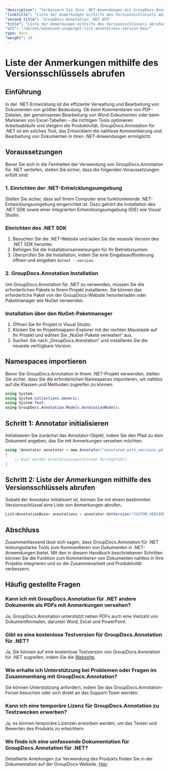 ```yaml
---
"description": "Verbessern Sie Ihre .NET-Anwendungen mit GroupDocs.Annotation für nahtlose Dokumentannotationen. Folgen Sie unserer Schritt-für-Schritt-Anleitung für eine effektive Integration."
"linktitle": "Liste der Anmerkungen mithilfe des Versionsschlüssels abrufen"
"second_title": "GroupDocs.Annotation .NET API"
"title": "Liste der Anmerkungen mithilfe des Versionsschlüssels abrufen"
"url": "/de/net/advanced-usage/get-list-annotations-version-key/"
type: docs
"weight": 18
---
```


# Liste der Anmerkungen mithilfe des Versionsschlüssels abrufen

## Einführung
In der .NET-Entwicklung ist die effiziente Verwaltung und Bearbeitung von Dokumenten von größter Bedeutung. Ob beim Kommentieren von PDF-Dateien, der gemeinsamen Bearbeitung von Word-Dokumenten oder beim Markieren von Excel-Tabellen – die richtigen Tools optimieren Arbeitsabläufe und steigern die Produktivität. GroupDocs.Annotation für .NET ist ein solches Tool, das Entwicklern die nahtlose Kommentierung und Bearbeitung von Dokumenten in ihren .NET-Anwendungen ermöglicht.
## Voraussetzungen
Bevor Sie sich in die Feinheiten der Verwendung von GroupDocs.Annotation für .NET vertiefen, stellen Sie sicher, dass die folgenden Voraussetzungen erfüllt sind:
### 1. Einrichten der .NET-Entwicklungsumgebung
Stellen Sie sicher, dass auf Ihrem Computer eine funktionierende .NET-Entwicklungsumgebung eingerichtet ist. Dazu gehört die Installation des .NET SDK sowie einer integrierten Entwicklungsumgebung (IDE) wie Visual Studio.
### Einrichten des .NET SDK
1. Besuchen Sie die .NET-Website und laden Sie die neueste Version des .NET SDK herunter.
2. Befolgen Sie die Installationsanweisungen für Ihr Betriebssystem.
3. Überprüfen Sie die Installation, indem Sie eine Eingabeaufforderung öffnen und eingeben `dotnet --version`.
### 2. GroupDocs.Annotation Installation
Um GroupDocs.Annotation für .NET zu verwenden, müssen Sie die erforderlichen Pakete in Ihrem Projekt installieren. Sie können das erforderliche Paket von der GroupDocs-Website herunterladen oder Paketmanager wie NuGet verwenden.
### Installation über den NuGet-Paketmanager
1. Öffnen Sie Ihr Projekt in Visual Studio.
2. Klicken Sie im Projektmappen-Explorer mit der rechten Maustaste auf Ihr Projekt und wählen Sie „NuGet-Pakete verwalten“ aus.
3. Suchen Sie nach „GroupDocs.Annotation“ und installieren Sie die neueste verfügbare Version.

## Namespaces importieren
Bevor Sie GroupDocs.Annotation in Ihrem .NET-Projekt verwenden, stellen Sie sicher, dass Sie die erforderlichen Namespaces importieren, um nahtlos auf die Klassen und Methoden zugreifen zu können.
```csharp
using System;
using System.Collections.Generic;
using System.Text;
using GroupDocs.Annotation.Models.AnnotationModels;
```
## Schritt 1: Annotator initialisieren
Initialisieren Sie zunächst das Annotator-Objekt, indem Sie den Pfad zu dem Dokument angeben, das Sie mit Anmerkungen versehen möchten.
```csharp
using (Annotator annotator = new Annotator("annotated_with_versions.pdf"))
{
    // Hier werden Annotationsoperationen durchgeführt
}
```
## Schritt 2: Liste der Anmerkungen mithilfe des Versionsschlüssels abrufen
Sobald der Annotator initialisiert ist, können Sie mit einem bestimmten Versionsschlüssel eine Liste von Anmerkungen abrufen.
```csharp
List<AnnotationBase> annotations = annotator.GetVersion("CUSTOM_VERSION");
```

## Abschluss
Zusammenfassend lässt sich sagen, dass GroupDocs.Annotation für .NET leistungsstarke Tools zum Kommentieren von Dokumenten in .NET-Anwendungen bietet. Mit den in diesem Handbuch beschriebenen Schritten können Sie die Funktion zum Kommentieren von Dokumenten nahtlos in Ihre Projekte integrieren und so die Zusammenarbeit und Produktivität verbessern.
## Häufig gestellte Fragen
### Kann ich mit GroupDocs.Annotation für .NET andere Dokumente als PDFs mit Anmerkungen versehen?
Ja, GroupDocs.Annotation unterstützt neben PDFs auch eine Vielzahl von Dokumentformaten, darunter Word, Excel und PowerPoint.
### Gibt es eine kostenlose Testversion für GroupDocs.Annotation für .NET?
Ja, Sie können auf eine kostenlose Testversion von GroupDocs.Annotation für .NET zugreifen, indem Sie die [Webseite](https://releases.groupdocs.com/annotation/net/).
### Wie erhalte ich Unterstützung bei Problemen oder Fragen im Zusammenhang mit GroupDocs.Annotation?
Sie können Unterstützung anfordern, indem Sie das GroupDocs.Annotation-Forum besuchen oder sich direkt an das Support-Team wenden.
### Kann ich eine temporäre Lizenz für GroupDocs.Annotation zu Testzwecken erwerben?
Ja, es können temporäre Lizenzen erworben werden, um das Testen und Bewerten des Produkts zu erleichtern.
### Wo finde ich eine umfassende Dokumentation für GroupDocs.Annotation für .NET?
Detaillierte Anleitungen zur Verwendung des Produkts finden Sie in der Dokumentation auf der GroupDocs-Website. [Hier]( https://tutorials.groupdocs.com/annotation/net/).